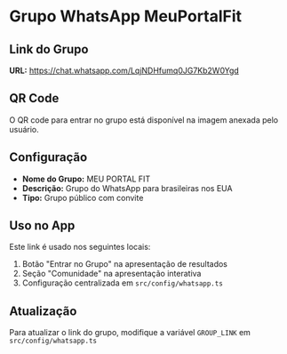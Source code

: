 # Grupo WhatsApp MeuPortalFit

## Link do Grupo
**URL:** https://chat.whatsapp.com/LqjNDHfumq0JG7Kb2W0Ygd

## QR Code
O QR code para entrar no grupo está disponível na imagem anexada pelo usuário.

## Configuração
- **Nome do Grupo:** MEU PORTAL FIT
- **Descrição:** Grupo do WhatsApp para brasileiras nos EUA
- **Tipo:** Grupo público com convite

## Uso no App
Este link é usado nos seguintes locais:
1. Botão "Entrar no Grupo" na apresentação de resultados
2. Seção "Comunidade" na apresentação interativa
3. Configuração centralizada em `src/config/whatsapp.ts`

## Atualização
Para atualizar o link do grupo, modifique a variável `GROUP_LINK` em `src/config/whatsapp.ts`
